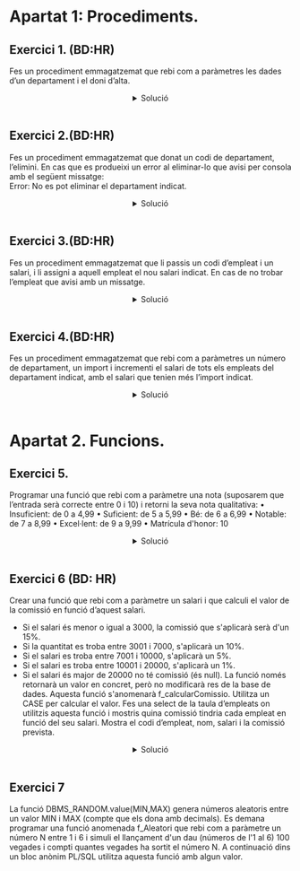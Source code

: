 # Apartat 1: Procediments.

## Exercici 1. (BD:HR)
Fes un procediment emmagatzemat que rebi com a paràmetres les dades d’un departament i el doni d’alta.  

<center>
<details>
    <summary>Solució</summary>  

```sql
CREATE OR REPLACE FUNCTION NewDepartment(dept_id DEPARTMENTS.DEPARTMENT_ID%TYPE,
                                         dept_name DEPARTMENTS.DEPARTMENT_NAME%TYPE,
                                         loc_id DEPARTMENTS.LOCATION_ID%TYPE) RETURNS VOID

LANGUAGE plpgsql AS $$
BEGIN
   INSERT INTO DEPARTMENTS (department_id,department_name,location_id)
   VALUES(dept_id,dept_name,loc_id);
END;
$$;

SELECT NewDepartment(9999,'FRANCESC',1700)
```
</details>
</br>
</center>



## Exercici 2.(BD:HR)
Fes un procediment emmagatzemat que donat un codi de departament, l’elimini. En cas que es produeixi un error al eliminar-lo que avisi per consola amb el següent missatge:  
Error: No es pot eliminar el departament indicat.

<center>
<details>
    <summary>Solució</summary>  

```sql
CREATE OR REPLACE FUNCTION DeleteDepartment(dept_id DEPARTMENTS.DEPARTMENT_ID%TYPE) RETURNS void 
LANGUAGE plpgsql AS $$
BEGIN
 IF COALESCE(dept_id,0) <> 0 THEN
   DELETE FROM DEPARTMENTS WHERE DEPARTMENT_ID = dept_id;
 END IF;
EXCEPTION
 WHEN OTHERS THEN
    raise exception 'No es pot eliminar el departament indicat';
END;$$;

do $$
DECLARE 
   dept_id DEPARTMENTS.DEPARTMENT_ID%TYPE:= 170;
   x char;
BEGIN
  select DELETEDEPARTMENT(dept_id) into x;
END;$$;
```
</details>
</br>
</center>



## Exercici 3.(BD:HR)
Fes un procediment emmagatzemat que li passis un codi d’empleat i un salari, i li assigni a aquell empleat el nou salari indicat. En cas de no trobar l’empleat que avisi amb un missatge.

<center>
<details>
    <summary>Solució</summary>  

```sql
CREATE OR REPLACE FUNCTION AssignSalary(empl_id EMPLOYEES.EMPLOYEE_ID%TYPE, 
sal EMPLOYEES.SALARY%TYPE) RETURNS void
LANGUAGE plpgsql AS $$
BEGIN
 IF coalesce(empl_id,0) <> 0 THEN
   UPDATE EMPLOYEES SET SALARY = sal WHERE EMPLOYEE_ID = empl_id;
 END IF;
EXCEPTION
 WHEN OTHERS THEN
    raise 'No es pot actualitzar el salari indicat';
END;$$;

SELECT ASSIGNSALARY(104, 12000);
```
</details>
</br>
</center>

## Exercici 4.(BD:HR)
Fes un procediment emmagatzemat que rebi com a paràmetres un número de departament, un import i incrementi el salari de tots els empleats del departament indicat, amb el salari que tenien més l’import indicat.

<center>
<details>
    <summary>Solució</summary>  

```sql
CREATE OR REPLACE FUNCTION AssignSalary(empl_id EMPLOYEES.EMPLOYEE_ID%TYPE, 
sal EMPLOYEES.SALARY%TYPE) 
LANGUAGE plpgsql AS $$
DECLARE
   empleat EMPLOYEES.EMPLOYEE_ID%TYPE;
BEGIN
 IF COALESCE(empl_id,0) <> 0 THEN
   SELECT employee_id 
   INTO empleat
   FROM EMPLOYEES 
   WHERE employee_id = empl_id;
   UPDATE EMPLOYEES SET SALARY = SALARY + sal WHERE EMPLOYEE_ID = empl_id;
 END IF;
EXCEPTION
  WHEN OTHERS THEN
     RAISE 'L''empleat % no existeix', empl_id;
END;$$;

SELECT ASSIGNSALARY(104, 10000);
```
</details>
</br>
</center>

# Apartat 2. Funcions.

## Exercici 5.
Programar una funció que rebi com a paràmetre una nota (suposarem que l’entrada serà correcte entre 0 i 10) i retorni la seva nota qualitativa:
•	Insuficient: de 0 a 4,99
•	Suficient: de 5 a 5,99
•	Bé: de 6 a 6,99
•	Notable: de 7 a 8,99
•	Excel·lent: de 9 a 9,99
•	Matrícula d'honor: 10

<center>
<details>
    <summary>Solució</summary>  

```sql
CREATE OR REPLACE FUNCTION NotaFinal(nota NUMERIC) RETURNS VARCHAR 
LANGUAGE plpgsql AS $$
DECLARE
   resultat VARCHAR(15);
BEGIN
   CASE 
   WHEN nota <5 THEN
      resultat:='Insuficient';
   WHEN nota >=5 AND nota < 6 THEN
      resultat:='Suficient';
   WHEN nota >=6 AND nota < 7 THEN
      resultat:='Be';
   WHEN nota >=7 AND nota < 9 THEN
      resultat:='Notable';
   WHEN nota >=9 AND nota < 10 THEN
      resultat:= 'Excel.lent';
   WHEN nota = 10 THEN
      resultat:='Matricula d''honor';
   ELSE 
      resultat:='Error: La nota ha d''estar entre 0 i 10';
   END CASE;
 RETURN resultat;
END;$$;

do $$
BEGIN
   raise notice 'Nota: %', NOTAFINAL(6);
END;$$;
```
</details>
</br>
</center>

## Exercici 6 (BD: HR)
Crear una funció que rebi com a paràmetre un salari i que calculi el valor de la comissió en funció d’aquest salari.
- Si el salari és menor o igual a 3000, la comissió que s'aplicarà serà d'un 15%.
- Si la quantitat es troba entre 3001 i 7000, s'aplicarà un 10%.
- Si el salari es troba entre 7001 i 10000, s'aplicarà un 5%.
- Si el salari es troba entre 10001 i 20000, s'aplicarà un 1%.
- Si el salari és major de 20000 no té comissió (és null).
La funció només retornarà un valor en concret, però no modificarà res de la base de dades. Aquesta funció s'anomenarà f_calcularComissio.  Utilitza un CASE per calcular el valor.
Fes una select de la taula d’empleats on utilitzis aquesta funció i mostris quina comissió tindria cada empleat en funció del seu salari. Mostra el codi d’empleat, nom, salari i la comissió prevista.

<center>
<details>
    <summary>Solució</summary>  

```sql
CREATE OR REPLACE FUNCTION f_calcularcomissio(salary employees.salary%type) RETURNS NUMERIC 
LANGUAGE plpgsql AS $$
DECLARE
   comissio NUMERIC(2);
BEGIN
   CASE 
      WHEN salary <=3000 THEN
         comissio:=15;
      WHEN salary >=3001 AND salary <= 7000 THEN
         comissio:=10;
      WHEN salary >=7001 AND salary <= 10000 THEN
         comissio:=5;
      WHEN salary >=10001 AND salary <= 20000 THEN
         comissio:=1;
      ELSE
         comissio:=NULL;
   END CASE;
 RETURN comissio;
END;
$$;

SELECT employee_id,salary,f_calcularcomissio(salary) FROM employees;
```
</details>
</br>
</center>

## Exercici 7
La funció DBMS_RANDOM.value(MIN,MAX) genera números aleatoris entre un valor MIN i MAX (compte que els dona amb decimals). Es demana programar una funció anomenada f_Aleatori que rebi com a paràmetre un número N entre 1 i 6 i simuli el llançament d'un dau (números de l'1 al 6) 100 vegades i compti quantes vegades ha sortit el número N.
A continuació dins un bloc anònim PL/SQL utilitza aquesta funció amb algun valor. 


